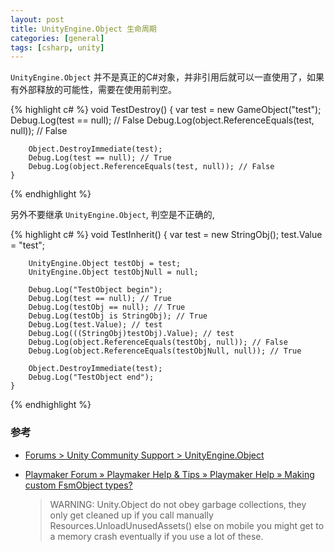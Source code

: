 ```yaml
---
layout: post
title: UnityEngine.Object 生命周期
categories: [general]
tags: [csharp, unity]
---
```


`UnityEngine.Object` 并不是真正的C#对象，并非引用后就可以一直使用了，如果有外部释放的可能性，需要在使用前判空。

{% highlight c# %}
	void TestDestroy()
	{
		var test = new GameObject("test");
		Debug.Log(test == null); // False
		Debug.Log(object.ReferenceEquals(test, null)); // False

		Object.DestroyImmediate(test);
		Debug.Log(test == null); // True
		Debug.Log(object.ReferenceEquals(test, null)); // False
	}
{% endhighlight %}

另外不要继承 `UnityEngine.Object`, 判空是不正确的,

{% highlight c# %}
	void TestInherit()
	{
		var test = new StringObj();
		test.Value = "test";
		
		UnityEngine.Object testObj = test;
		UnityEngine.Object testObjNull = null;
		
		Debug.Log("TestObject begin");
		Debug.Log(test == null); // True
		Debug.Log(testObj == null); // True
		Debug.Log(testObj is StringObj); // True
		Debug.Log(test.Value); // test
		Debug.Log(((StringObj)testObj).Value); // test
		Debug.Log(object.ReferenceEquals(testObj, null)); // False
		Debug.Log(object.ReferenceEquals(testObjNull, null)); // True

		Object.DestroyImmediate(test);
		Debug.Log("TestObject end");
	}
{% endhighlight %}

### 参考 ###

* [Forums > Unity Community Support > UnityEngine.Object](http://forum.unity3d.com/threads/unityengine-object.71205/)
* [Playmaker Forum » Playmaker Help & Tips » Playmaker Help » Making custom FsmObject types?](http://hutonggames.com/playmakerforum/index.php?topic=3518.msg16185#msg16185)

	> WARNING: Unity.Object do not obey garbage collections, they only get cleaned up if you call manually Resources.UnloadUnusedAssets() else on mobile you might get to a memory crash eventually if you use a lot of these.
